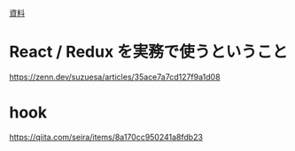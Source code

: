
[資料](https://github.com/hiro-9999/blog/blob/master/DevOps/Full%20Stack/React/%E7%A4%BE%E5%8C%BA%E8%B5%84%E6%BA%90.md)

# React / Redux を実務で使うということ
https://zenn.dev/suzuesa/articles/35ace7a7cd127f9a1d08


# hook
https://qiita.com/seira/items/8a170cc950241a8fdb23

